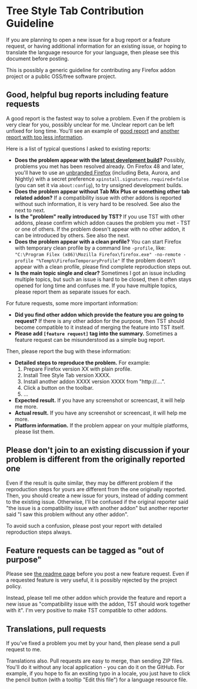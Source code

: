 # Tree Style Tab Contribution Guideline

If you are planning to open a new issue for a bug report or a feature request, or having additional information for an existing issue, or hoping to translate the language resource for your language, then please see this document before posting.

This is possibly a generic guideline for contributing any Firefox addon project or a public OSS/free software project.

## Good, helpful bug reports including feature requests

A good report is the fastest way to solve a problem.
Even if the problem is very clear for you, possibly unclear for me.
Unclear report can be left unfixed for long time.
You'll see an example of [good report](https://github.com/piroor/treestyletab/issues/1134) and [another report with too less information](https://github.com/piroor/treestyletab/issues/1135).

Here is a list of typical questions I asked to existing reports:

 * **Does the problem appear with the [latest develpment build](http://piro.sakura.ne.jp/xul/xpi/nightly/)?**
   Possibly, problems you met has been resolved already.
   On Firefox 48 and later, you'll have to use an [unbranded Firefox](https://wiki.mozilla.org/Add-ons/Extension_Signing#Unbranded_Builds) (including Beta, Aurora, and Nightly) with a secret preference `xpinstall.signatures.required`=`false` (you can set it via `about:config`), to try unsigned development builds.
 * **Does the problem appear without Tab Mix Plus or something other tab related addon?**
   If a compatibility issue with other addons is reported without such information, it is very hard to be resolved.
   See also the next to next.
 * **Is the "problem" really introduced by TST?**
   If you use TST with other addons, please confirm which addon causes the problem you met - TST or one of others.
   If the problem doesn't appear with no other addon, it can be introduced by others.
   See also the next.
 * **Does the problem appear with a clean profile?**
   You can start Firefox with temporary clean profile by a command line `-profile`, like: `"C:\Program Filex (x86)\Mozilla Firefox\firefox.exe" -no-remote -profile "%Temp%\FirefoxTemporaryProfile"`
   If the problem doesn't appear with a clean profile, please find complete reproduction steps out.
 * **Is the main topic single and clear?**
   Sometimes I got an issue including multiple topics, but such an issue is hard to be closed, then it often stays opened for long time and confuses me.
   If you have multiple topics, please report them as separate issues for each.

For future requests, some more important information:

 * **Did you find other addon which provide the feature you are going to request?**
   If there is any other addon for the purpose, then TST should become compatible to it instead of merging the feature into TST itself.
 * **Please add `[feature request]` tag into the summary.**
   Sometimes a feature request can be misunderstood as a simple bug report.

Then, please report the bug with these information:

 * **Detailed steps to reproduce the problem.** For example:
   1. Prepare Firefox version XX with plain profile.
   2. Install Tree Style Tab version XXXX.
   3. Install another addon XXXX version XXXX from "http://....".
   4. Click a button on the toolbar.
   5. ...
 * **Expected result.**
   If you have any screenshot or screencast, it will help me more.
 * **Actual result.**
   If you have any screenshot or screencast, it will help me more.
 * **Platform information.**
   If the problem appear on your multiple platforms, please list them.

## Please don't join to an existing discussion if your problem is different from the originally reported one

Even if the result is quite similar, they may be different problem if the reproduction steps for yours are different from the one originally reported.
Then, you should create a new issue for yours, instead of adding comment to the existing issue.
Otherwise, I'll be confused if the original reporter said "the issue is a compatibility issue with another addon" but another reporter said "I saw this problem without any other addon".

To avoid such a confusion, please post your report with detailed reproduction steps always.

## Feature requests can be tagged as "out of purpose"

Please see [the readme page](./README.md) before you post a new feature request.
Even if a requested feature is very useful, it is possibly rejected by the project policy.

Instead, please tell me other addon which provide the feature and report a new issue as "compatibility issue with the addon, TST should work together with it".
I'm very positive to make TST compatible to other addons.

## Translations, pull requests

If you've fixed a problem you met by your hand, then please send a pull request to me.

Translations also.
Pull requests are easy to merge, than sending ZIP files.
You'll do it without any local application - you can do it on the GitHub.
For example, if you hope to fix an exsiting typo in a locale, you just have to click the pencil button (with a tooltip "Edit this file") for a language resource file.

